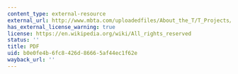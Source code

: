 ```yaml
---
content_type: external-resource
external_url: http://www.mbta.com/uploadedfiles/About_the_T/T_Projects/T_Projects_List/2009_Service_Delivery_Policy.pdf
has_external_license_warning: true
license: https://en.wikipedia.org/wiki/All_rights_reserved
status: ''
title: PDF
uid: b0e0fe4b-6fc8-426d-8666-5af44ec1f62e
wayback_url: ''
---
```

